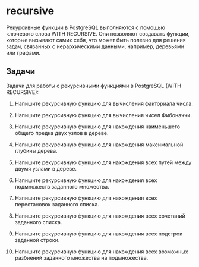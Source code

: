 # recursive

Рекурсивные функции в PostgreSQL выполняются с помощью ключевого слова WITH RECURSIVE. Они позволяют создавать функции, которые вызывают самих себя, что может быть полезно для решения задач, связанных с иерархическими данными, например, деревьями или графами.

## Задачи

Задачи для работы с рекурсивными функциями в PostgreSQL (WITH RECURSIVE):

1. Напишите рекурсивную функцию для вычисления факториала числа.

2. Напишите рекурсивную функцию для вычисления чисел Фибоначчи.

3. Напишите рекурсивную функцию для нахождения наименьшего общего предка двух узлов в дереве.

4. Напишите рекурсивную функцию для нахождения максимальной глубины дерева.

5. Напишите рекурсивную функцию для нахождения всех путей между двумя узлами в дереве.

6. Напишите рекурсивную функцию для нахождения всех подмножеств заданного множества.

7. Напишите рекурсивную функцию для нахождения всех перестановок заданного списка.

8. Напишите рекурсивную функцию для нахождения всех сочетаний заданного списка.

9. Напишите рекурсивную функцию для нахождения всех подстрок заданной строки.

10. Напишите рекурсивную функцию для нахождения всех возможных разбиений заданного множества на подмножества.
